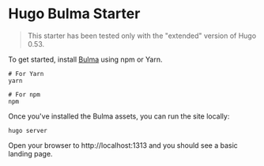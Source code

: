 # Hugo Bulma Starter

> This starter has been tested only with the "extended" version of Hugo 0.53.

To get started, install [Bulma](https://bulma.io) using npm or Yarn.

```shell
# For Yarn
yarn

# For npm
npm
```

Once you've installed the Bulma assets, you can run the site locally:

```shell
hugo server
```

Open your browser to http://localhost:1313 and you should see a basic landing page.

